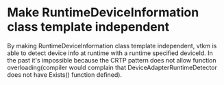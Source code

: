 # Make RuntimeDeviceInformation class template independent

By making RuntimeDeviceInformation class template independent, vtkm is able to detect
device info at runtime with a runtime specified deviceId. In the past it's impossible
because the CRTP pattern does not allow function overloading(compiler would complain
that DeviceAdapterRuntimeDetector does not have Exists() function defined).




